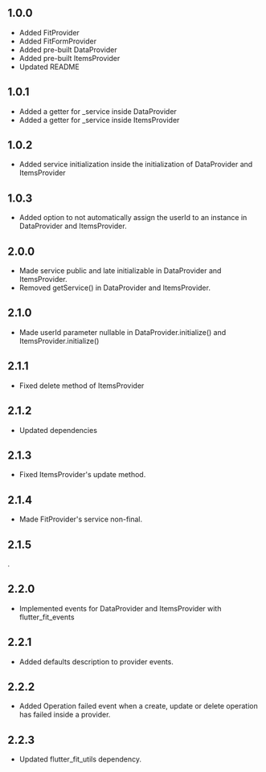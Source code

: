## 1.0.0

- Added FitProvider
- Added FitFormProvider
- Added pre-built DataProvider
- Added pre-built ItemsProvider
- Updated README

## 1.0.1

- Added a getter for _service inside DataProvider
- Added a getter for _service inside ItemsProvider

## 1.0.2

- Added service initialization inside the initialization of DataProvider and ItemsProvider

## 1.0.3

- Added option to not automatically assign the userId to an instance in DataProvider and ItemsProvider.

## 2.0.0

- Made service public and late initializable in DataProvider and ItemsProvider.
- Removed getService() in DataProvider and ItemsProvider.

## 2.1.0
- Made userId parameter nullable in DataProvider.initialize() and ItemsProvider.initialize()

## 2.1.1
- Fixed delete method of ItemsProvider

## 2.1.2

- Updated dependencies

## 2.1.3

- Fixed ItemsProvider's update method.

## 2.1.4

- Made FitProvider's service non-final.

## 2.1.5
.

## 2.2.0

- Implemented events for DataProvider and ItemsProvider with flutter_fit_events

## 2.2.1

- Added defaults description to provider events.

## 2.2.2

- Added Operation failed event when a create, update or delete operation has failed inside a provider.

## 2.2.3
- Updated flutter_fit_utils dependency.